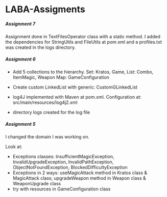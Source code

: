 # LABA-Assigments

##### Assignment 7

Assignment done in TextFilesOperator class with a static method. I added the dependencies for StringUtils and FileUtils at pom.xml and a profiles.txt was created in the logs directory.


##### Assignment 6

- Add 5 collections to the hierarchy. 
	Set: Kratos, Game, 
	List: Combo, ItemMagic, Weapon
	Map: GameConfiguration

- Create custom LinkedList with generic: CustomGLinkedList

- log4J implemented with Maven at pom.xml. Configuration at: src/main/resources/log4j2.xml
- directory logs created for the log file


##### Assignment 5

I changed the domain I was working on.

Look at:
- Exceptions classes: InsufficientMagicException, InvalidUpgradeException, InvalidPathException, ObjectNotFoundException, BlockedDifficultyException
- Exceptions in 2 ways: useMagicAttack method in Kratos class & MagicAttack class; upgradeWeapon method in Weapon class & WeaponUpgrade class
- try with resources in GameConfiguration class